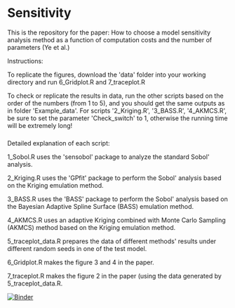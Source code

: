 # Sensitivity
This is the repository for the paper: How to choose a model sensitivity analysis method as a function of computation costs and the number of parameters (Ye et al.)

Instructions:

To replicate the figures, download the 'data' folder into your working directory and run 6_Gridplot.R and 7_traceplot.R

To check or replicate the results in data, run the other scripts based on the order of the numbers (from 1 to 5), and you should get the same outputs as in folder 'Example_data'. For scripts '2_Kriging.R', '3_BASS.R', '4_AKMCS.R', be sure to set the parameter 'Check_switch' to 1, otherwise the running time will be extremely long!

#####
Detailed explanation of each script: 

1_Sobol.R uses the 'sensobol' package to analyze the standard Sobol' analysis.

2_Kriging.R uses the 'GPfit' package to perform the Sobol' analysis based on the Kriging emulation method.

3_BASS.R uses the 'BASS' package to perform the Sobol' analysis based on the Bayesian Adaptive Spline Surface (BASS) emulation method.

4_AKMCS.R uses an adaptive Kriging combined with Monte Carlo Sampling (AKMCS) method based on the Kriging emulation method.

5_traceplot_data.R prepares the data of different methods' results under different random seeds in one of the test model.

6_Gridplot.R makes the figure 3 and 4 in the paper.

7_traceplot.R makes the figure 2 in the paper (using the data generated by 5_traceplot_data.R.

[![Binder](https://mybinder.org/badge_logo.svg)](https://mybinder.org/v2/gh/yhaochen/Sensitivity/HEAD?labpath=Gaussian_process.ipynb)
